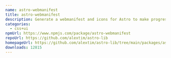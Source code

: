 ```yaml
---
name: astro-webmanifest
title: astro-webmanifest
description: Generate a webmanifest and icons for Astro to make progressive web apps
categories:
  - css+ui
npmUrl: https://www.npmjs.com/package/astro-webmanifest
repoUrl: https://github.com/alextim/astro-lib
homepageUrl: https://github.com/alextim/astro-lib/tree/main/packages/astro-webmanifest#readme
downloads: 12815
---
```

